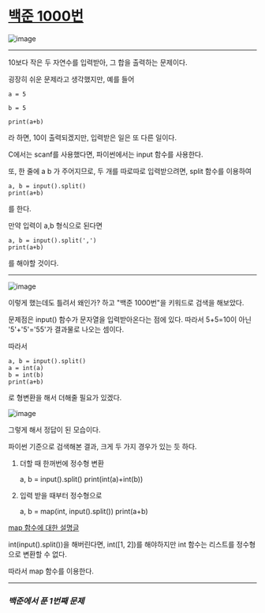 # [백준 1000번](https://www.acmicpc.net/problem/1000) 

![image](https://user-images.githubusercontent.com/104616990/167114806-2351dbee-cc49-4e1b-aff2-da0732650307.png)


---

10보다 작은 두 자연수를 입력받아, 그 합을 출력하는 문제이다.

굉장히 쉬운 문제라고 생각했지만, 예를 들어

    a = 5
    
    b = 5
    
    print(a+b)
    
라 하면, 10이 출력되겠지만, 입력받은 일은 또 다른 일이다.

C에서는 scanf를 사용했다면, 파이썬에서는 input 함수를 사용한다.

또, 한 줄에 a b 가 주어지므로, 두 개를 따로따로 입력받으려면, split 함수를 이용하여

    a, b = input().split()
    print(a+b)

를 한다.
    
만약 입력이 a,b 형식으로 된다면

    a, b = input().split(',')
    print(a+b)
    
를 해야할 것이다.

---

![image](https://user-images.githubusercontent.com/104616990/167113120-a74c5b0b-f9ce-4f0c-bcf5-da57f6fe8df7.png)

이렇게 했는데도 틀려서 왜인가? 하고 "백준 1000번"을 키워드로 검색을 해보았다.

문제점은 input() 함수가 문자열을 입력받아온다는 점에 있다. 따라서 5+5=10이 아닌 '5'+'5'='55'가 결과물로 나오는 셈이다.

따라서

    a, b = input().split()
    a = int(a)
    b = int(b)
    print(a+b)
    
로 형변환을 해서 더해줄 필요가 있겠다.

![image](https://user-images.githubusercontent.com/104616990/167113568-3446ef88-5940-4acb-8080-eeed1d233c7d.png)

그렇게 해서 정답이 된 모습이다.

파이썬 기준으로 검색해본 결과, 크게 두 가지 경우가 있는 듯 하다.

1. 더할 때 한꺼번에 정수형 변환

    a, b = input().split()
    print(int(a)+int(b))
    
2. 입력 받을 때부터 정수형으로

    a, b = map(int, input().split())
    print(a+b)
    
[map 함수에 대한 설명글](https://ccamppak.tistory.com/entry/mapint-inputsplit%EC%97%90-%EB%8C%80%ED%95%B4?category=1026074)

int(input().split())을 해버린다면, int([1, 2])를 해야하지만 int 함수는 리스트를 정수형으로 변환할 수 없다.

따라서 map 함수를 이용한다.

---

### *백준에서 푼 1번째 문제*
